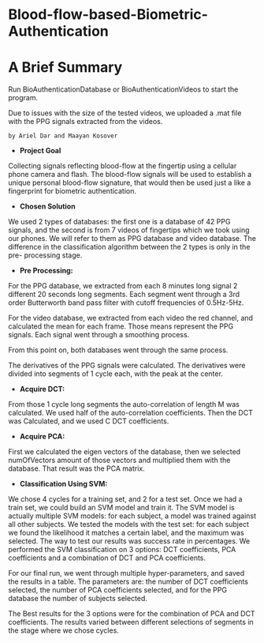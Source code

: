 # Blood-flow-based-Biometric-Authentication

# A Brief Summary
Run BioAuthenticationDatabase or BioAuthenticationVideos to start the program.

Due to issues with the size of the tested videos, we uploaded a .mat file with the PPG signals extracted from the videos.

```
by Ariel Dar and Maayan Kosover
```
- **Project Goal**

Collecting signals reflecting blood-flow at the fingertip using a cellular phone
camera and flash. The blood-flow signals will be used to establish a unique
personal blood-flow signature, that would then be used just a like a
fingerprint for biometric authentication.

- **Chosen Solution**

We used 2 types of databases: the first one is a database of 42 PPG signals, and the
second is from 7 videos of fingertips which we took using our phones. We will refer
to them as PPG database and video database.
The difference in the classification algorithm between the 2 types is only in the pre-
processing stage.

- **Pre Processing:**

For the PPG database, we extracted from each 8 minutes long signal 2
different 20 seconds long segments. Each segment went through a 3rd order
Butterworth band pass filter with cutoff frequencies of 0.5Hz-5Hz.

For the video database, we extracted from each video the red channel, and
calculated the mean for each frame. Those means represent the PPG signals.
Each signal went through a smoothing process.

From this point on, both databases went through the same process.

The derivatives of the PPG signals were calculated. The derivatives were
divided into segments of 1 cycle each, with the peak at the center.

- **Acquire DCT:**

From those 1 cycle long segments the auto-correlation of length M was calculated.
We used half of the auto-correlation coefficients. Then the DCT was Calculated, and
we used C DCT coefficients.


- **Acquire PCA:**

First we calculated the eigen vectors of the database, then we selected
numOfVectors amount of those vectors and multiplied them with the
database. That result was the PCA matrix.


- **Classification Using SVM:**

We chose 4 cycles for a training set, and 2 for a test set. Once we had a train set, we
could build an SVM model and train it. The SVM model is actually multiple SVM
models: for each subject, a model was trained against all other subjects.
We tested the models with the test set: for each subject we found the likelihood it
matches a certain label, and the maximum was selected.
The way to test our results was success rate in percentages.
We performed the SVM classification on 3 options: DCT coefficients, PCA coefficients
and a combination of DCT and PCA coefficients.

For our final run, we went through multiple hyper-parameters, and saved the results
in a table. The parameters are: the number of DCT coefficients selected, the number
of PCA coefficients selected, and for the PPG database the number of subjects
selected.


The Best results for the 3 options were for the combination of PCA and DCT
coefficients. The results varied between different selections of segments in the stage
where we chose cycles.


